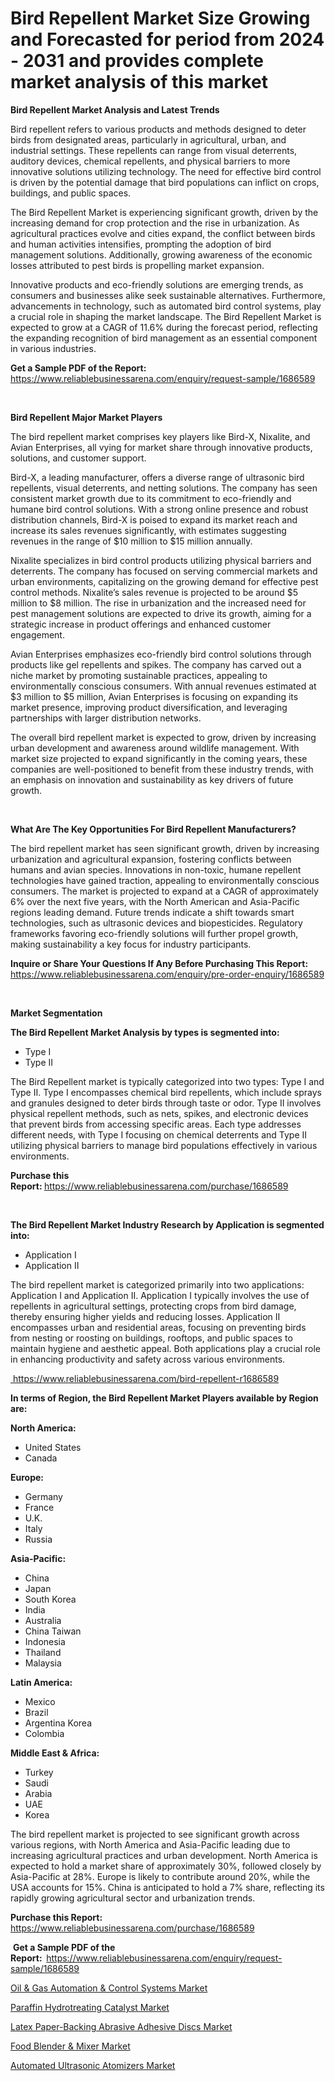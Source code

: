<p><h1>Bird Repellent Market Size Growing and Forecasted for period from 2024 - 2031 and provides complete market analysis of this market</h1></p><p><strong>Bird Repellent Market Analysis and Latest Trends</strong></p>
<p><p>Bird repellent refers to various products and methods designed to deter birds from designated areas, particularly in agricultural, urban, and industrial settings. These repellents can range from visual deterrents, auditory devices, chemical repellents, and physical barriers to more innovative solutions utilizing technology. The need for effective bird control is driven by the potential damage that bird populations can inflict on crops, buildings, and public spaces.</p><p>The Bird Repellent Market is experiencing significant growth, driven by the increasing demand for crop protection and the rise in urbanization. As agricultural practices evolve and cities expand, the conflict between birds and human activities intensifies, prompting the adoption of bird management solutions. Additionally, growing awareness of the economic losses attributed to pest birds is propelling market expansion.</p><p>Innovative products and eco-friendly solutions are emerging trends, as consumers and businesses alike seek sustainable alternatives. Furthermore, advancements in technology, such as automated bird control systems, play a crucial role in shaping the market landscape. The Bird Repellent Market is expected to grow at a CAGR of 11.6% during the forecast period, reflecting the expanding recognition of bird management as an essential component in various industries.</p></p>
<p><strong>Get a Sample PDF of the Report:&nbsp;</strong> <a href="https://www.reliablebusinessarena.com/enquiry/request-sample/1686589?utm_campaign=1566&utm_medium=2&utm_source=Github&utm_content=ia&utm_term=16102024&utm_id=bird-repellent">https://www.reliablebusinessarena.com/enquiry/request-sample/1686589</a></p>
<p>&nbsp;</p>
<p><strong>Bird Repellent Major Market Players</strong></p>
<p><p>The bird repellent market comprises key players like Bird-X, Nixalite, and Avian Enterprises, all vying for market share through innovative products, solutions, and customer support.</p><p>Bird-X, a leading manufacturer, offers a diverse range of ultrasonic bird repellents, visual deterrents, and netting solutions. The company has seen consistent market growth due to its commitment to eco-friendly and humane bird control solutions. With a strong online presence and robust distribution channels, Bird-X is poised to expand its market reach and increase its sales revenues significantly, with estimates suggesting revenues in the range of $10 million to $15 million annually.</p><p>Nixalite specializes in bird control products utilizing physical barriers and deterrents. The company has focused on serving commercial markets and urban environments, capitalizing on the growing demand for effective pest control methods. Nixalite’s sales revenue is projected to be around $5 million to $8 million. The rise in urbanization and the increased need for pest management solutions are expected to drive its growth, aiming for a strategic increase in product offerings and enhanced customer engagement.</p><p>Avian Enterprises emphasizes eco-friendly bird control solutions through products like gel repellents and spikes. The company has carved out a niche market by promoting sustainable practices, appealing to environmentally conscious consumers. With annual revenues estimated at $3 million to $5 million, Avian Enterprises is focusing on expanding its market presence, improving product diversification, and leveraging partnerships with larger distribution networks.</p><p>The overall bird repellent market is expected to grow, driven by increasing urban development and awareness around wildlife management. With market size projected to expand significantly in the coming years, these companies are well-positioned to benefit from these industry trends, with an emphasis on innovation and sustainability as key drivers of future growth.</p></p>
<p>&nbsp;</p>
<p><strong>What Are The Key Opportunities For Bird Repellent Manufacturers?</strong></p>
<p><p>The bird repellent market has seen significant growth, driven by increasing urbanization and agricultural expansion, fostering conflicts between humans and avian species. Innovations in non-toxic, humane repellent technologies have gained traction, appealing to environmentally conscious consumers. The market is projected to expand at a CAGR of approximately 6% over the next five years, with the North American and Asia-Pacific regions leading demand. Future trends indicate a shift towards smart technologies, such as ultrasonic devices and biopesticides. Regulatory frameworks favoring eco-friendly solutions will further propel growth, making sustainability a key focus for industry participants.</p></p>
<p><strong>Inquire or Share Your Questions If Any Before Purchasing This Report:</strong> <a href="https://www.reliablebusinessarena.com/enquiry/pre-order-enquiry/1686589?utm_campaign=1566&utm_medium=2&utm_source=Github&utm_content=ia&utm_term=16102024&utm_id=bird-repellent">https://www.reliablebusinessarena.com/enquiry/pre-order-enquiry/1686589</a></p>
<p>&nbsp;</p>
<p><strong>Market Segmentation</strong></p>
<p><strong>The Bird Repellent Market Analysis by types is segmented into:</strong></p>
<p><ul><li>Type I</li><li>Type II</li></ul></p>
<p><p>The Bird Repellent market is typically categorized into two types: Type I and Type II. Type I encompasses chemical bird repellents, which include sprays and granules designed to deter birds through taste or odor. Type II involves physical repellent methods, such as nets, spikes, and electronic devices that prevent birds from accessing specific areas. Each type addresses different needs, with Type I focusing on chemical deterrents and Type II utilizing physical barriers to manage bird populations effectively in various environments.</p></p>
<p><strong>Purchase this Report:&nbsp;</strong><a href="https://www.reliablebusinessarena.com/purchase/1686589?utm_campaign=1566&utm_medium=2&utm_source=Github&utm_content=ia&utm_term=16102024&utm_id=bird-repellent">https://www.reliablebusinessarena.com/purchase/1686589</a></p>
<p>&nbsp;</p>
<p><strong>The Bird Repellent Market Industry Research by Application is segmented into:</strong></p>
<p><ul><li>Application I</li><li>Application II</li></ul></p>
<p><p>The bird repellent market is categorized primarily into two applications: Application I and Application II. Application I typically involves the use of repellents in agricultural settings, protecting crops from bird damage, thereby ensuring higher yields and reducing losses. Application II encompasses urban and residential areas, focusing on preventing birds from nesting or roosting on buildings, rooftops, and public spaces to maintain hygiene and aesthetic appeal. Both applications play a crucial role in enhancing productivity and safety across various environments.</p></p>
<p><a href="https://www.reliablebusinessarena.com/bird-repellent-r1686589?utm_campaign=1566&utm_medium=2&utm_source=Github&utm_content=ia&utm_term=16102024&utm_id=bird-repellent">&nbsp;https://www.reliablebusinessarena.com/bird-repellent-r1686589</a></p>
<p><strong>In terms of Region, the Bird Repellent Market Players available by Region are:</strong></p>
<p>
    <p> <strong> North America: </strong>
        <ul>
            <li>United States</li>
            <li>Canada</li>
        </ul>
        </p> 
    <p> <strong> Europe: </strong>
        <ul>
            <li>Germany</li>
            <li>France</li>
            <li>U.K.</li>
            <li>Italy</li>
            <li>Russia</li>
        </ul>
        </p> 
    <p> <strong> Asia-Pacific: </strong>
        <ul>
            <li>China</li>
            <li>Japan</li>
            <li>South Korea</li>
            <li>India</li>
            <li>Australia</li>
            <li>China Taiwan</li>
            <li>Indonesia</li>
            <li>Thailand</li>
            <li>Malaysia</li>
        </ul>
        </p> 
    <p> <strong> Latin America: </strong>
        <ul>
            <li>Mexico</li>
            <li>Brazil</li>
            <li>Argentina Korea</li>
            <li>Colombia</li>
        </ul>
        </p> 
    <p> <strong> Middle East & Africa: </strong>
        <ul>
            <li>Turkey</li>
            <li>Saudi</li>
            <li>Arabia</li>
            <li>UAE</li>
            <li>Korea</li>
        </ul>
    </p>
    </p>
<p><p>The bird repellent market is projected to see significant growth across various regions, with North America and Asia-Pacific leading due to increasing agricultural practices and urban development. North America is expected to hold a market share of approximately 30%, followed closely by Asia-Pacific at 28%. Europe is likely to contribute around 20%, while the USA accounts for 15%. China is anticipated to hold a 7% share, reflecting its rapidly growing agricultural sector and urbanization trends.</p></p>
<p><strong>Purchase this Report: </strong><a href="https://www.reliablebusinessarena.com/purchase/1686589?utm_campaign=1566&utm_medium=2&utm_source=Github&utm_content=ia&utm_term=16102024&utm_id=bird-repellent">https://www.reliablebusinessarena.com/purchase/1686589</a></p>
<p>&nbsp;<strong>Get a Sample PDF of the Report:&nbsp;&nbsp;</strong><a href="https://www.reliablebusinessarena.com/enquiry/request-sample/1686589?utm_campaign=1566&utm_medium=2&utm_source=Github&utm_content=ia&utm_term=16102024&utm_id=bird-repellent">https://www.reliablebusinessarena.com/enquiry/request-sample/1686589</a></p>
<p><strong></strong></p>
<p><p><a href="https://www.linkedin.com/pulse/driving-forces-global-oil-gas-automation-control-systems-ckyxf?utm_campaign=1566&utm_medium=2&utm_source=Github&utm_content=ia&utm_term=16102024&utm_id=bird-repellent">Oil & Gas Automation & Control Systems Market</a></p><p><a href="https://www.linkedin.com/pulse/global-paraffin-hydrotreating-catalyst-nexus-sector-confluences-p2hzc?trk=public_post_embed_feed-article-content&utm_campaign=1566&utm_medium=2&utm_source=Github&utm_content=ia&utm_term=16102024&utm_id=bird-repellent">Paraffin Hydrotreating Catalyst Market</a></p><p><a href="https://www.linkedin.com/pulse/booming-latex-paper-backing-abrasive-adhesive-discs-market-tya2c?trk=public_post_embed_feed-article-content&utm_campaign=1566&utm_medium=2&utm_source=Github&utm_content=ia&utm_term=16102024&utm_id=bird-repellent">Latex Paper-Backing Abrasive Adhesive Discs Market</a></p><p><a href="https://www.linkedin.com/pulse/food-blender-mixer-industry-sector-market-dynamics-future-scenarios-x2l0c?trk=public_post_embed_feed-article-content&utm_campaign=1566&utm_medium=2&utm_source=Github&utm_content=ia&utm_term=16102024&utm_id=bird-repellent">Food Blender & Mixer Market</a></p><p><a href="https://www.linkedin.com/pulse/automated-ultrasonic-atomizers-market-shifts-strategic-analysis-syqkc?trk=public_post_embed_feed-article-content&utm_campaign=1566&utm_medium=2&utm_source=Github&utm_content=ia&utm_term=16102024&utm_id=bird-repellent">Automated Ultrasonic Atomizers Market</a></p></p>